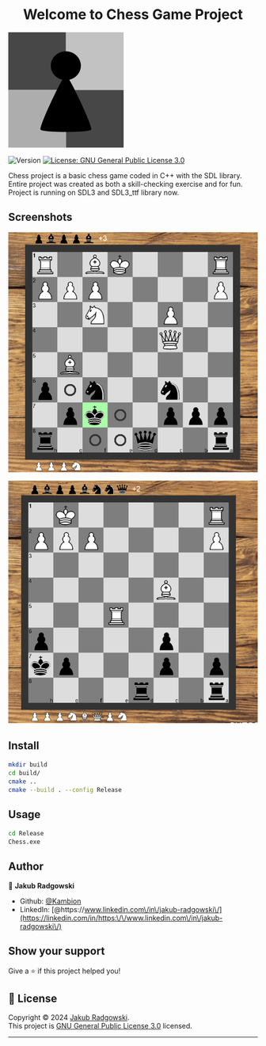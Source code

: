 <h1 align="center">Welcome to Chess Game Project </h1>
<img src="https://github.com/Kambion/Chess/blob/master/icon.png" />
<p>
  <img alt="Version" src="https://img.shields.io/badge/version-1.0.0-blue.svg?cacheSeconds=2592000" />
  <a href="https://www.gnu.org/licenses/gpl-3.0.html" target="_blank">
    <img alt="License: GNU General Public License 3.0" src="https://img.shields.io/badge/License-GNU General Public License 3.0-yellow.svg" />
  </a>
</p>

Chess project is a basic chess game coded in C++ with the SDL library. Entire project was created as both a skill-checking exercise and for fun. Project is running on SDL3 and SDL3_ttf library now.

## Screenshots
![alt text](https://github.com/Kambion/Chess/blob/master/screenshots/screen2.png?raw=true)

![alt text](https://github.com/Kambion/Chess/blob/master/screenshots/screen3.png?raw=true)

## Install

```sh
mkdir build
cd build/
cmake ..
cmake --build . --config Release
```

## Usage

```sh
cd Release
Chess.exe
```

## Author

👤 **Jakub Radgowski**

* Github: [@Kambion](https://github.com/Kambion)
* LinkedIn: [@https:\/\/www.linkedin.com\/in\/jakub-radgowski\/](https://linkedin.com/in/https:\/\/www.linkedin.com\/in\/jakub-radgowski\/)

## Show your support

Give a ⭐️ if this project helped you!

## 📝 License

Copyright © 2024 [Jakub Radgowski](https://github.com/Kambion).<br />
This project is [GNU General Public License 3.0](https://www.gnu.org/licenses/gpl-3.0.html) licensed.

***
